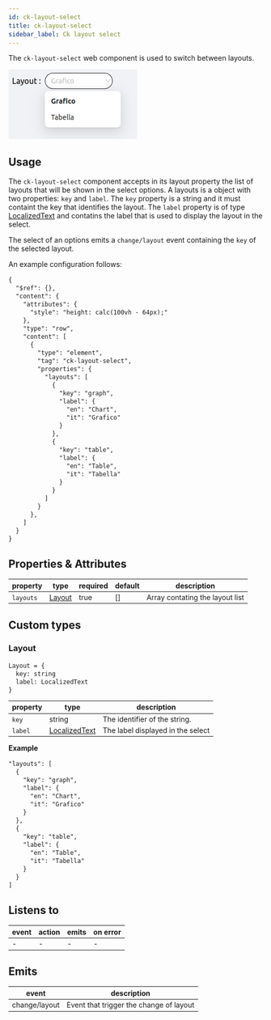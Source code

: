 ```yaml
---
id: ck-layout-select
title: ck-layout-select
sidebar_label: Ck layout select
---
```


<!--
WARNING: this file was automatically generated by Mia-Platform Doc Aggregator.
DO NOT MODIFY IT BY HAND.
Instead, modify the source file and run the aggregator to regenerate this file.
-->

The `ck-layout-select` web component is used to switch between layouts.

![ck-layout-select](../img/ck-layout-select.png)
## Usage
The `ck-layout-select` component accepts in its layout property the list of layouts that will be shown in the select options. A layouts is a object with two properties: `key` and `label`. The `key` property is a string and it must containt the key that identifies the layout. The `label` property is of type [LocalizedText](../../microfrontend-composer/back-kit/core_concepts#localization-and-i18n) and contatins the label that is used to display the layout in the select.

The select of an options emits a `change/layout` event containing the `key` of the selected layout.

An example configuration follows: 

```
{
  "$ref": {},
  "content": {
    "attributes": {
      "style": "height: calc(100vh - 64px);"
    },
    "type": "row",
    "content": [
      {
        "type": "element",
        "tag": "ck-layout-select",
        "properties": {
          "layouts": [
            {
              "key": "graph",
              "label": {
                "en": "Chart",
                "it": "Grafico"
              }
            },
            {
              "key": "table",
              "label": {
                "en": "Table",
                "it": "Tabella"
              }
            }
          ]
        }
      },
    ]
  }
}
```

## Properties & Attributes

| property | type | required | default | description |
|----------|------|----------|---------|-------------|
|`layouts`| [Layout](#layout) | true | [] | Array contating the layout list |


## Custom types

### Layout

```
Layout = {
  key: string
  label: LocalizedText
}
```

| property | type | description |
|----------|------|-------------|
| `key` | string | The identifier of the string. |
| `label` | [LocalizedText](../../microfrontend-composer/back-kit/core_concepts#localization-and-i18n) | The label displayed in the select|


**Example**

```
"layouts": [
  {
    "key": "graph",
    "label": {
      "en": "Chart",
      "it": "Grafico"
    }
  },
  {
    "key": "table",
    "label": {
      "en": "Table",
      "it": "Tabella"
    }
  }
]
```


## Listens to

| event | action | emits | on error |
|-------|--------|-------|----------|
|   -   |    -   |   -   |     -    |


## Emits

| event | description |
|-------|-------------|
|change/layout| Event that trigger the change of layout |
